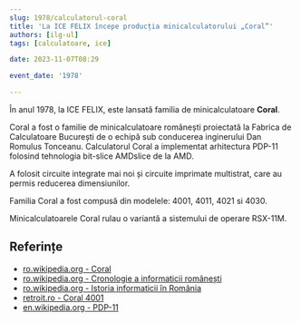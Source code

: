 ```yaml
---
slug: 1978/calculatorul-coral
title: 'La ICE FELIX începe producția minicalculatorului „Coral”'
authors: [ilg-ul]
tags: [calculatoare, ice]

date: 2023-11-07T08:29

event_date: '1978'

---
```


În anul 1978, la ICE FELIX, este lansată familia de minicalculatoare **Coral**.

<!-- truncate -->

Coral a fost o familie de minicalculatoare românești proiectată la
Fabrica de Calculatoare București de o echipă sub conducerea inginerului
Dan Romulus Tonceanu. Calculatorul Coral a implementat arhitectura
PDP-11 folosind tehnologia bit-slice AMDslice de la AMD.

A folosit circuite integrate mai noi și circuite imprimate multistrat,
care au permis reducerea dimensiunilor.

Familia Coral a fost compusă din modelele: 4001, 4011, 4021 si 4030.

Minicalculatoarele Coral rulau o variantă a sistemului de operare RSX-11M.

## Referințe

- [ro.wikipedia.org - Coral](https://ro.wikipedia.org/wiki/CORAL_(computer))
- [ro.wikipedia.org - Cronologie a informaticii românești](https://ro.wikipedia.org/wiki/Cronologie_a_informaticii_românești)
- [ro.wikipedia.org - Istoria informaticii în România](https://ro.wikipedia.org/wiki/Istoria_informaticii_în_România)
- [retroit.ro - Coral 4001](https://retroit.ro/product/coral-4001/)
- [en.wikipedia.org - PDP-11](https://en.wikipedia.org/wiki/PDP-11#Unlicensed_clones)
